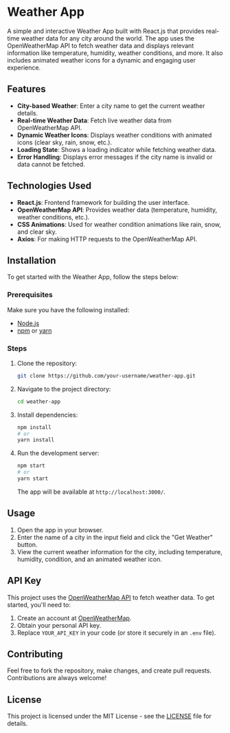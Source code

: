 
# Weather App

A simple and interactive Weather App built with React.js that provides real-time weather data for any city around the world. The app uses the OpenWeatherMap API to fetch weather data and displays relevant information like temperature, humidity, weather conditions, and more. It also includes animated weather icons for a dynamic and engaging user experience.

## Features

- **City-based Weather**: Enter a city name to get the current weather details.
- **Real-time Weather Data**: Fetch live weather data from OpenWeatherMap API.
- **Dynamic Weather Icons**: Displays weather conditions with animated icons (clear sky, rain, snow, etc.).
- **Loading State**: Shows a loading indicator while fetching weather data.
- **Error Handling**: Displays error messages if the city name is invalid or data cannot be fetched.

## Technologies Used

- **React.js**: Frontend framework for building the user interface.
- **OpenWeatherMap API**: Provides weather data (temperature, humidity, weather conditions, etc.).
- **CSS Animations**: Used for weather condition animations like rain, snow, and clear sky.
- **Axios**: For making HTTP requests to the OpenWeatherMap API.

## Installation

To get started with the Weather App, follow the steps below:

### Prerequisites

Make sure you have the following installed:
- [Node.js](https://nodejs.org/)
- [npm](https://www.npmjs.com/) or [yarn](https://yarnpkg.com/)

### Steps

1. Clone the repository:
   ```bash
   git clone https://github.com/your-username/weather-app.git
   ```

2. Navigate to the project directory:
   ```bash
   cd weather-app
   ```

3. Install dependencies:
   ```bash
   npm install
   # or
   yarn install
   ```

4. Run the development server:
   ```bash
   npm start
   # or
   yarn start
   ```

   The app will be available at `http://localhost:3000/`.

## Usage

1. Open the app in your browser.
2. Enter the name of a city in the input field and click the "Get Weather" button.
3. View the current weather information for the city, including temperature, humidity, condition, and an animated weather icon.

## API Key

This project uses the [OpenWeatherMap API](https://openweathermap.org/) to fetch weather data. To get started, you'll need to:

1. Create an account at [OpenWeatherMap](https://openweathermap.org/api).
2. Obtain your personal API key.
3. Replace `YOUR_API_KEY` in your code (or store it securely in an `.env` file).

## Contributing

Feel free to fork the repository, make changes, and create pull requests. Contributions are always welcome!

## License

This project is licensed under the MIT License - see the [LICENSE](LICENSE) file for details.
